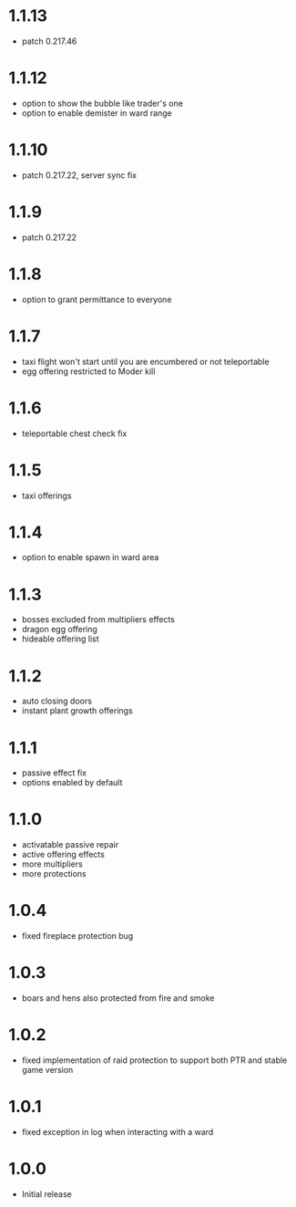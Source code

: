 # 1.1.13
* patch 0.217.46

# 1.1.12
* option to show the bubble like trader's one
* option to enable demister in ward range

# 1.1.10
* patch 0.217.22, server sync fix

# 1.1.9
* patch 0.217.22

# 1.1.8
* option to grant permittance to everyone

# 1.1.7
* taxi flight won't start until you are encumbered or not teleportable
* egg offering restricted to Moder kill

# 1.1.6
* teleportable chest check fix

# 1.1.5
* taxi offerings

# 1.1.4
* option to enable spawn in ward area

# 1.1.3
* bosses excluded from multipliers effects
* dragon egg offering
* hideable offering list

# 1.1.2
* auto closing doors
* instant plant growth offerings

# 1.1.1
* passive effect fix
* options enabled by default

# 1.1.0
* activatable passive repair
* active offering effects
* more multipliers
* more protections

# 1.0.4
* fixed fireplace protection bug

# 1.0.3
* boars and hens also protected from fire and smoke

# 1.0.2
* fixed implementation of raid protection to support both PTR and stable game version

# 1.0.1
* fixed exception in log when interacting with a ward

# 1.0.0
* Initial release